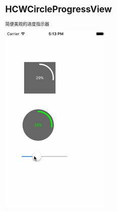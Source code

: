 # HCWCircleProgressView
简便美观的进度指示器

![](https://github.com/huangchangweng/HCWCircleProgressView/blob/master/HCWCircleProgressView.gif)


